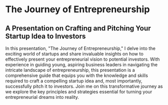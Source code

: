 # The Journey of Entrepreneurship
## A Presentation on Crafting and Pitching Your Startup Idea to Investors
In this presentation, "The Journey of Entrepreneurship," I delve into the exciting world of startups and share invaluable insights on how to effectively present your entrepreneurial vision to potential investors. With experience in guiding young, aspiring business leaders in navigating the intricate landscape of entrepreneurship, this presentation is a comprehensive guide that equips you with the knowledge and skills required to craft a compelling startup idea and, most importantly, successfully pitch it to investors. Join me on this transformative journey as we explore the key principles and strategies essential for turning your entrepreneurial dreams into reality.